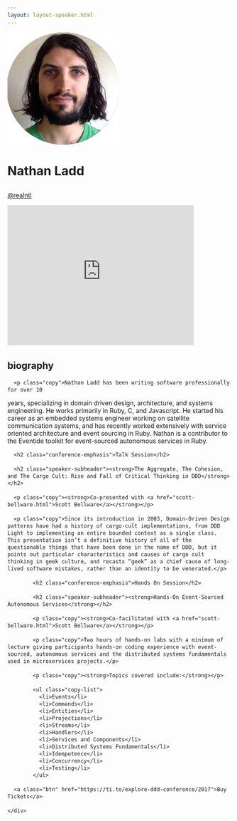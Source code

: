 ```yaml
---
layout: layout-speaker.html
---
```


<div class="container section featured-speaker">
  <div class="row">
    <div class="col-xs-12 col-sm-2 img-container">
      <img class="speaker-page-img" src="../img/speakers/Nathan-Ladd-ON.png" />
      </div>
    <div class="col-xs-12 col-sm-10 copy-container">
      <h1 class="speaker-header">Nathan Ladd</h1>
      <h2 class="speaker-subtitle"></h2>
      <p class="copy"><a class="speaker-handle" href="https://twitter.com/@realntl" target="_blank">@realntl</a></p>
      <div class="video-responsive">
        <iframe width="420" height="315" src="http://www.youtube.com/embed/sb-WO-KcODE" frameborder="0" allowfullscreen></iframe>
      </div>
      <h2 class="speaker-subheader"><strong>biography</strong></h2>

      <p class="copy">Nathan Ladd has been writing software professionally for over 10
years, specializing in domain driven design, architecture, and systems
engineering. He works primarily in Ruby, C, and Javascript. He started
his career as an embedded systems engineer working on satellite
communication systems, and has recently worked extensively with
service oriented architecture and event sourcing in Ruby. Nathan is a
contributor to the Eventide toolkit for event-sourced autonomous
services in Ruby.</p>

      <h2 class="conference-emphasis">Talk Session</h2>

      <h2 class="speaker-subheader"><strong>The Aggregate, The Cohesion, and The Cargo Cult: Rise and Fall of Critical Thinking in DDD</strong></h2>

      <p class="copy"><strong>Co-presented with <a href="scott-bellware.html">Scott Bellware</a></strong></p>

      <p class="copy">Since its introduction in 2003, Domain-Driven Design patterns have had a history of cargo-cult implementations, from DDD Light to implementing an entire bounded context as a single class. This presentation isn’t a definitive history of all of the questionable things that have been done in the name of DDD, but it points out particular characteristics and causes of cargo cult thinking in geek culture, and recasts “geek” as a chief cause of long-lived software mistakes, rather than an identity to be venerated.</p>

            <h2 class="conference-emphasis">Hands On Session</h2>
      
            <h2 class="speaker-subheader"><strong>Hands-On Event-Sourced Autonomous Services</strong></h2>
      
            <p class="copy"><strong>Co-facilitated with <a href="scott-bellware.html">Scott Bellware</a></strong></p>
      
            <p class="copy">Two hours of hands-on labs with a minimum of lecture giving participants hands-on coding experience with event-sourced, autonomous services and the distributed systems fundamentals used in microservices projects.</p>
      
            <p class="copy"><strong>Topics covered include:</strong></p>
      
            <ul class="copy-list">
              <li>Events</li>
              <li>Commands</li>
              <li>Entities</li>
              <li>Projections</li>
              <li>Streams</li>
              <li>Handlers</li>
              <li>Services and Components</li>
              <li>Distributed Systems Fundamentals</li>
              <li>Idempotence</li>
              <li>Concurrency</li>
              <li>Testing</li>
            </ul>

      <a class="btn" href="https://ti.to/explore-ddd-conference/2017">Buy Tickets</a>

    </div>
</div>
</div>
